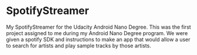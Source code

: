 # SpotifyStreamer

My SpotifyStreamer for the Udacity Android Nano Degree. This was the first project
assigned to me during my Android Nano Degree program. We were given a spotify SDK
and instructions to make an app that would allow a user to search for artists and
play sample tracks by those artists.
